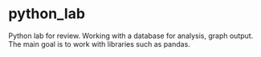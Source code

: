 # python_lab
Python lab for review.
Working with a database for analysis, graph output. The main goal is to work with libraries such as pandas.
